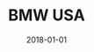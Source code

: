 ---
layout: site
title: "BMW USA"
date: 2018-01-01
categories: [transportation]
version: 1.5.9
major: 1
minor: 5
patch: 9
slug: bmw-usa
link: https://www.bmwusa.com/
permalink: /sites/:slug
---
